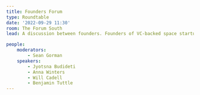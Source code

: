 ```yaml
---
title: Founders Forum
type: Roundtable
date: '2022-09-29 11:30'
room: The Forum South
lead: A discussion between founders. Founders of VC-backed space startups, bootstrapped engineering companies, nonprofits and government-backed ventures will share their experiences.

people:
    moderators: 
        - Sean Gorman
    speakers:
        - Jyotsna Budideti
        - Anna Winters
        - Will Cadell
        - Benjamin Tuttle
---
```

